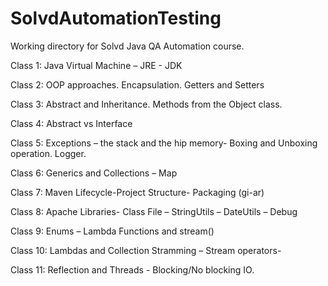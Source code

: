 # SolvdAutomationTesting

Working directory for Solvd Java QA Automation course.

Class 1:  Java Virtual Machine – JRE - JDK

Class 2:  OOP approaches. Encapsulation. Getters and Setters

Class 3: Abstract and Inheritance. Methods from the Object class.

Class 4: Abstract vs Interface

Class 5: Exceptions – the stack and the hip memory- Boxing and Unboxing operation. Logger.

Class 6: Generics and Collections – Map

Class 7: Maven Lifecycle-Project Structure- Packaging (gi-ar)

Class 8: Apache Libraries- Class File – StringUtils – DateUtils – Debug

Class 9: Enums – Lambda Functions and stream()

Class 10: Lambdas and Collection Stramming – Stream operators- 

Class 11: Reflection and Threads - Blocking/No blocking IO.


